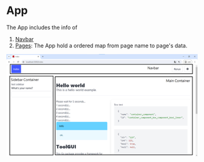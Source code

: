 # App

The App includes the info of

1. [Navbar](navbar.md)
2. [Pages](page.md): The App hold a ordered map from page name to page's data.

![layout](layout.png)